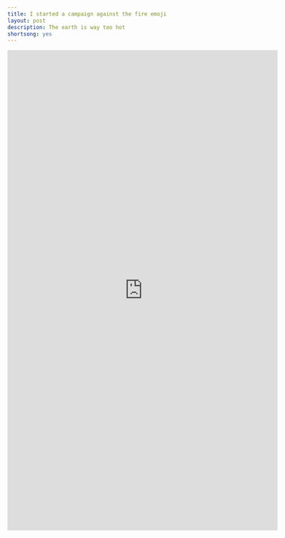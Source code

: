 ```yaml
---
title: I started a campaign against the fire emoji
layout: post
description: The earth is way too hot
shortsong: yes
---
```


<iframe width="608" height="1080" src="https://www.youtube.com/embed/yrgh2wzlDoA" title="Stop Using The Fire Emoji" frameborder="0" allow="accelerometer; autoplay; clipboard-write; encrypted-media; gyroscope; picture-in-picture; web-share" allowfullscreen></iframe>
